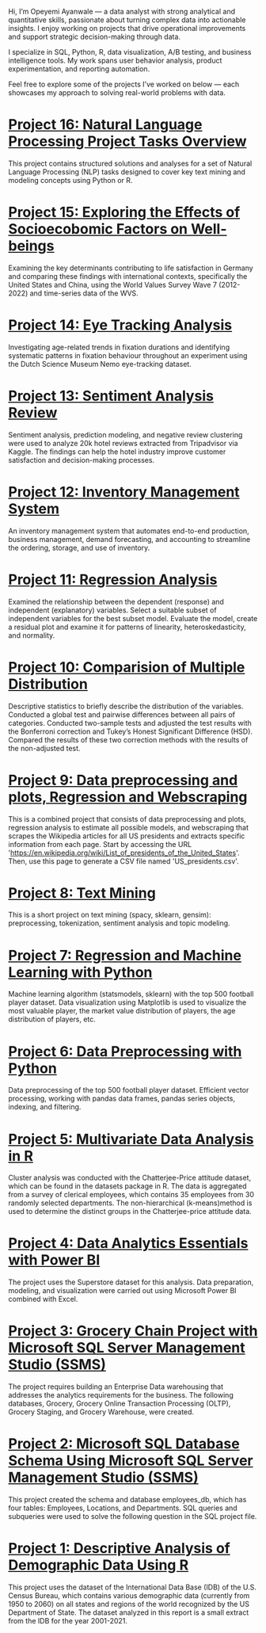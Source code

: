 Hi, I’m Opeyemi Ayanwale — a data analyst with strong analytical and quantitative skills, passionate about turning complex data into actionable insights. I enjoy working on projects that drive operational improvements and support strategic decision-making through data.

I specialize in SQL, Python, R, data visualization, A/B testing, and business intelligence tools. My work spans user behavior analysis, product experimentation, and reporting automation.

Feel free to explore some of the projects I’ve worked on below — each showcases my approach to solving real-world problems with data.



# [Project 16: Natural Language Processing Project Tasks Overview](https://github.com/OpeyemiAyanwale/Natural-Language-Process-Tasks)

This project contains structured solutions and analyses for a set of Natural Language Processing (NLP) tasks designed to cover key text mining and modeling concepts using Python or R.

# [Project 15: Exploring the Effects of Socioecobomic Factors on Well-beings](https://github.com/OpeyemiAyanwale/Effects-of-Socioeconomic-Factors-on-Well-being)

Examining the key determinants contributing to life satisfaction in Germany and comparing these findings with international contexts, specifically the United States and China, using the World Values Survey Wave 7 (2012- 2022) and time-series data of the WVS.

# [Project 14: Eye Tracking Analysis](https://github.com/OpeyemiAyanwale/Eye-Tracking-Analysis)

Investigating age-related trends in fixation durations and identifying systematic patterns in fixation behaviour throughout an experiment using the Dutch Science Museum Nemo eye-tracking dataset.

# [Project 13: Sentiment Analysis Review](https://github.com/OpeyemiAyanwale/Sentiment-Analysis-Review)

Sentiment analysis, prediction modeling, and negative review clustering were used to analyze 20k hotel reviews extracted from Tripadvisor via Kaggle. The findings can help the hotel industry improve customer satisfaction and decision-making processes.


# [Project 12: Inventory Management System](https://github.com/OpeyemiAyanwale/Inventory-Management-System)

An inventory management system that automates end-to-end production, business management, demand forecasting, and accounting to streamline the ordering, storage, and use of inventory.

# [Project 11: Regression Analysis](https://github.com/OpeyemiAyanwale/Regression_Analysis)

Examined the relationship between the dependent (response) and independent (explanatory) variables. Select a suitable subset of independent variables for the best subset model. Evaluate the model, create a residual plot and examine it for patterns of linearity, heteroskedasticity, and normality.

# [Project 10: Comparision of Multiple Distribution](https://github.com/OpeyemiAyanwale/Comparison_Multiple_Distribution)

Descriptive statistics to briefly describe the distribution of the variables. Conducted a global test and pairwise differences between all pairs of categories. Conducted two-sample tests and adjusted the test results with the Bonferroni correction and Tukey’s Honest Significant Difference (HSD). Compared the results of these two correction methods with the results of the non-adjusted test.


# [Project 9: Data preprocessing and plots, Regression and Webscraping](https://github.com/OpeyemiAyanwale/Combined-Project)

This is a combined project that consists of data preprocessing and plots, regression analysis to estimate all possible models, and webscraping that scrapes the Wikipedia articles for all US presidents and extracts specific information from each page. Start by accessing the URL 'https://en.wikipedia.org/wiki/List_of_presidents_of_the_United_States'. Then, use this page to generate a CSV file named 'US_presidents.csv'.

# [Project 8: Text Mining](https://github.com/OpeyemiAyanwale/Text_Mining)

This is a short project on text mining (spacy, sklearn, gensim): preprocessing, tokenization, sentiment analysis and topic modeling.


# [Project 7: Regression and Machine Learning with Python](https://github.com/OpeyemiAyanwale/Regressions_and_ML) 

Machine learning algorithm (statsmodels, sklearn) with the top 500 football player dataset.  Data visualization using Matplotlib is used to visualize the most valuable player, the market value distribution of players, the age distribution of players, etc.


# [Project 6: Data Preprocessing with Python](https://github.com/OpeyemiAyanwale/Data-Preprocessing-Python)

Data preprocessing of the top 500 football player dataset. Efficient vector processing, working with pandas data frames, pandas series objects, indexing, and filtering.


# [Project 5: Multivariate Data Analysis in R](https://github.com/OpeyemiAyanwale/Multivariate-Analysis-in-R)

Cluster analysis was conducted with the Chatterjee-Price attitude dataset, which can be found in the datasets package in R. The data is aggregated from a survey of clerical employees, which contains 35 employees from 30 randomly selected departments. The non-hierarchical (k-means)method is used to determine the distinct groups in the Chatterjee-price attitude data.


# [Project 4: Data Analytics Essentials with Power BI](https://github.com/OpeyemiAyanwale/Data-Analytics-Essentials-with-Power-BI)

The project uses the Superstore dataset for this analysis. Data preparation, modeling, and visualization were carried out using Microsoft Power BI combined with Excel.


# [Project 3: Grocery Chain Project with Microsoft SQL Server Management Studio (SSMS)](https://github.com/OpeyemiAyanwale/SQL-Query)

The project requires building an Enterprise Data warehousing that addresses the analytics requirements for the business. The following databases, Grocery, Grocery Online Transaction Processing (OLTP), Grocery Staging, and Grocery Warehouse, were created.


# [Project 2: Microsoft SQL Database Schema Using Microsoft SQL Server Management Studio (SSMS)](https://github.com/OpeyemiAyanwale/Microsoft-SQL-Database-Schema)

This project created the schema and database employees_db, which has four tables: Employees, Locations, and Departments. SQL queries and subqueries were used to solve the following question in the SQL project file.


# [Project 1: Descriptive Analysis of Demographic Data Using R](https://github.com/OpeyemiAyanwale/Descriptive-Analysis-of-Demographic-Data)

This project uses the dataset of the International Data Base (IDB) of the U.S. Census Bureau, which contains various demographic data (currently from 1950 to 2060) on all states and regions of the world recognized by the US Department of State. The dataset analyzed in this report is a small extract from the IDB for the year 2001-2021.
